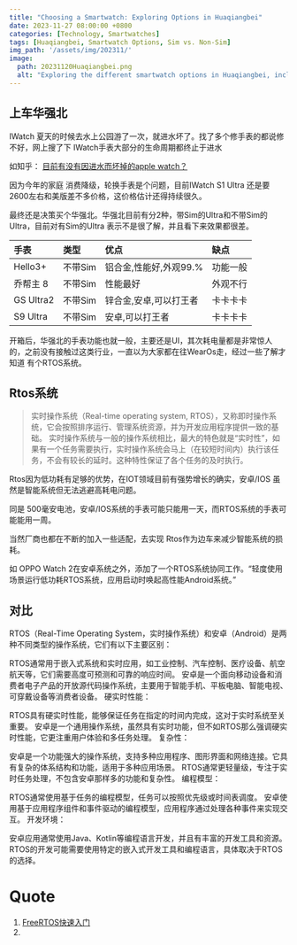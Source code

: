 ```yaml
---
title: "Choosing a Smartwatch: Exploring Options in Huaqiangbei"
date: 2023-11-27 08:00:00 +0800
categories: [Technology, Smartwatches]
tags: [Huaqiangbei, Smartwatch Options, Sim vs. Non-Sim]
img_path: '/assets/img/202311/'
image:
  path: 20231120Huaqiangbei.png
  alt: "Exploring the different smartwatch options in Huaqiangbei, including the choice between Sim and non-Sim models."
---
```


## 上车华强北

IWatch 夏天的时候去水上公园游了一次，就进水坏了。找了多个修手表的都说修不好，网上搜了下 IWatch手表大部分的生命周期都终止于进水

如知乎： [目前有没有因进水而坏掉的apple watch？](https://www.zhihu.com/question/42146107) 

因为今年的家庭 消费降级，轮换手表是个问题，目前IWatch S1 Ultra 还是要 2600左右和美版差不多价格，这价格估计还得持续很久。

最终还是决策买个华强北。华强北目前有分2种，带Sim的Ultra和不带Sim的Ultra，目前对有Sim的Ultra 表示不是很了解，并且看下来效果都很差。

| 手表         | 类型| 优点             |缺点|
|:-----------|:-----|:---------------|:---|
| Hello3+    |不带Sim| 铝合金,性能好,外观99.% |功能一般 |
| 乔帮主 8      |不带Sim| 性能最好           |外观不行|
| GS Ultra2  |不带Sim| 锌合金,安卓,可以打王者   |卡卡卡卡|
| S9 Ultra   |不带Sim | 安卓,可以打王者       | 卡卡卡卡 |


开箱后，华强北的手表功能也就一般，主要还是UI，其次耗电量都是非常惊人的，之前没有接触过这类行业，一直以为大家都在往WearOs走，经过一些了解才知道 有个RTOS系统。

## Rtos系统

> 实时操作系统（Real-time operating system, RTOS），又称即时操作系统，它会按照排序运行、管理系统资源，并为开发应用程序提供一致的基础。
实时操作系统与一般的操作系统相比，最大的特色就是“实时性”，如果有一个任务需要执行，实时操作系统会马上（在较短时间内）执行该任务，不会有较长的延时。这种特性保证了各个任务的及时执行。

Rtos因为低功耗有足够的优势，在IOT领域目前有强势增长的确实，安卓/IOS 虽然是智能系统但无法逃避高耗电问题。

同是 500毫安电池，安卓/IOS系统的手表可能只能用一天，而RTOS系统的手表可能能用一周。

当然厂商也都在不断的加入一些适配，去实现 Rtos作为边车来减少智能系统的损耗。

如 OPPO Watch 2在安卓系统之外，添加了一个RTOS系统协同工作。“轻度使用场景运行低功耗RTOS系统，应用启动时唤起高性能Android系统。”




## 对比

RTOS（Real-Time Operating System，实时操作系统）和安卓（Android）是两种不同类型的操作系统，它们有以下主要区别：


RTOS通常用于嵌入式系统和实时应用，如工业控制、汽车控制、医疗设备、航空航天等，它们需要高度可预测和可靠的响应时间。
安卓是一个面向移动设备和消费者电子产品的开放源代码操作系统，主要用于智能手机、平板电脑、智能电视、可穿戴设备等消费者设备。
硬实时性能：

RTOS具有硬实时性能，能够保证任务在指定的时间内完成，这对于实时系统至关重要。
安卓是一个通用操作系统，虽然具有实时功能，但不如RTOS那么强调硬实时性能，它更注重用户体验和多任务处理。
复杂性：

安卓是一个功能强大的操作系统，支持多种应用程序、图形界面和网络连接。它具有复杂的体系结构和功能，适用于多种应用场景。
RTOS通常更轻量级，专注于实时任务处理，不包含安卓那样多的功能和复杂性。
编程模型：

RTOS通常使用基于任务的编程模型，任务可以按照优先级或时间表调度。
安卓使用基于应用程序组件和事件驱动的编程模型，应用程序通过处理各种事件来实现交互。
开发环境：

安卓应用通常使用Java、Kotlin等编程语言开发，并且有丰富的开发工具和资源。
RTOS的开发可能需要使用特定的嵌入式开发工具和编程语言，具体取决于RTOS的选择。


# Quote


1. [FreeRTOS快速入门](https://www.eet-china.com/mp/a174262.html)
2. 
